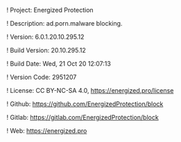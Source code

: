 ! Project: Energized Protection

! Description: ad.porn.malware blocking.

! Version: 6.0.1.20.10.295.12

! Build Version: 20.10.295.12

! Build Date: Wed, 21 Oct 20 12:07:13

! Version Code: 2951207

! License: CC BY-NC-SA 4.0, https://energized.pro/license

! Github: https://github.com/EnergizedProtection/block

! Gitlab: https://gitlab.com/EnergizedProtection/block


! Web: https://energized.pro
